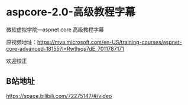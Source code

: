 # aspcore-2.0-高级教程字幕


微软虚拟学院—aspnet core 高级教程字幕

原视频地址：https://mva.microsoft.com/en-US/training-courses/aspnet-core-advanced-18155?l=Rw9sqs7dE_7011787171

欢迎校正

## B站地址

https://space.bilibili.com/72275147/#/video
